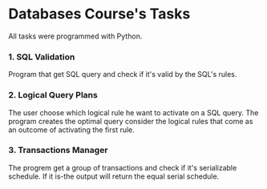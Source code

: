 # Databases Course's Tasks
All tasks were programmed with Python.

### 1. SQL Validation
Program that get SQL query and check if it's valid by the SQL's rules.

### 2. Logical Query Plans 
The user choose which logical rule he want to activate on a SQL query. The program creates the optimal query consider the logical rules that come as an outcome of activating the first rule.

### 3. Transactions Manager
The progrem get a group of transactions and check if it's serializable schedule. If it is-the output will return the equal serial schedule.






